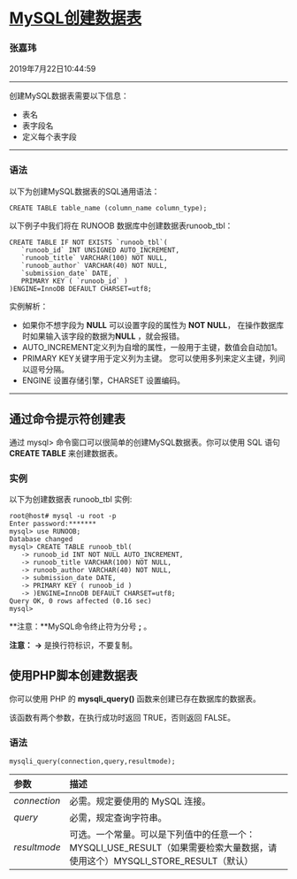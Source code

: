 # [MySQL创建数据表](<https://www.runoob.com/mysql/mysql-create-tables.html>)

### 张嘉玮

2019年7月22日10:44:59

---

创建MySQL数据表需要以下信息：

- 表名
- 表字段名
- 定义每个表字段

---

### 语法

以下为创建MySQL数据表的SQL通用语法：

```
CREATE TABLE table_name (column_name column_type);
```

以下例子中我们将在 RUNOOB 数据库中创建数据表runoob_tbl：

```
CREATE TABLE IF NOT EXISTS `runoob_tbl`(
   `runoob_id` INT UNSIGNED AUTO_INCREMENT,
   `runoob_title` VARCHAR(100) NOT NULL,
   `runoob_author` VARCHAR(40) NOT NULL,
   `submission_date` DATE,
   PRIMARY KEY ( `runoob_id` )
)ENGINE=InnoDB DEFAULT CHARSET=utf8;
```

实例解析：

- 如果你不想字段为 **NULL** 可以设置字段的属性为 **NOT NULL**， 在操作数据库时如果输入该字段的数据为**NULL** ，就会报错。
- AUTO_INCREMENT定义列为自增的属性，一般用于主键，数值会自动加1。
- PRIMARY KEY关键字用于定义列为主键。 您可以使用多列来定义主键，列间以逗号分隔。
- ENGINE 设置存储引擎，CHARSET 设置编码。

---

## 通过命令提示符创建表

通过 mysql> 命令窗口可以很简单的创建MySQL数据表。你可以使用 SQL 语句 **CREATE TABLE** 来创建数据表。

### 实例

以下为创建数据表 runoob_tbl 实例:

```
root@host# mysql -u root -p
Enter password:*******
mysql> use RUNOOB;
Database changed
mysql> CREATE TABLE runoob_tbl(
   -> runoob_id INT NOT NULL AUTO_INCREMENT,
   -> runoob_title VARCHAR(100) NOT NULL,
   -> runoob_author VARCHAR(40) NOT NULL,
   -> submission_date DATE,
   -> PRIMARY KEY ( runoob_id )
   -> )ENGINE=InnoDB DEFAULT CHARSET=utf8;
Query OK, 0 rows affected (0.16 sec)
mysql>
```

**注意：**MySQL命令终止符为分号 **;** 。

**注意：** **->** 是换行符标识，不要复制。

## 使用PHP脚本创建数据表

你可以使用 PHP 的 **mysqli_query()** 函数来创建已存在数据库的数据表。

该函数有两个参数，在执行成功时返回 TRUE，否则返回 FALSE。

### 语法

```
mysqli_query(connection,query,resultmode);
```

| 参数         | 描述                                                         |
| :----------- | :----------------------------------------------------------- |
| *connection* | 必需。规定要使用的 MySQL 连接。                              |
| *query*      | 必需，规定查询字符串。                                       |
| *resultmode* | 可选。一个常量。可以是下列值中的任意一个：MYSQLI_USE_RESULT（如果需要检索大量数据，请使用这个）MYSQLI_STORE_RESULT（默认） |
